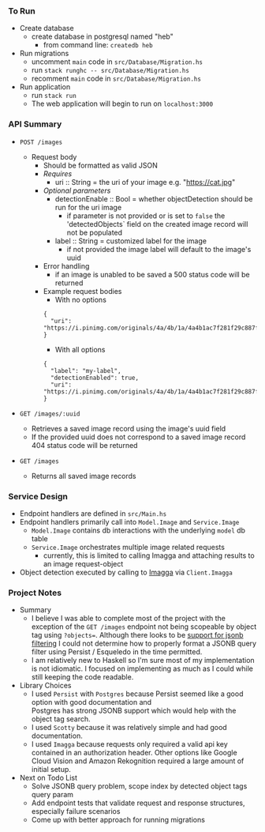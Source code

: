 ### To Run

- Create database
  - create database in postgresql named "heb"
    - from command line: `createdb heb`
- Run migrations
  - uncomment `main` code in `src/Database/Migration.hs`
  - run `stack runghc -- src/Database/Migration.hs`
  - recomment `main` code in `src/Database/Migration.hs`
- Run application
  - run `stack run`
  - The web application will begin to run on `localhost:3000`

### API Summary

- `POST /images`
  - Request body
    - Should be formatted as valid JSON
    - _Requires_
      - uri :: String = the uri of your image e.g. "https://cat.jpg"
    - _Optional parameters_
      - detectionEnable :: Bool = whether objectDetection should be run for the uri image
        - if parameter is not provided or is set to `false` the 'detectedObjects` field on
          the created image record will not be populated
      - label :: String = customized label for the image
        - if not provided the image label will default to the image's uuid
    - Error handling
      - if an image is unabled to be saved a 500 status code will be returned
    - Example request bodies
      - With no options
      ```
      {
        "uri": "https://i.pinimg.com/originals/4a/4b/1a/4a4b1ac7f281f29c887f90b83787bb8b.jpg"
      }
      ```
      - With all options
      ```
      {
        "label": "my-label",
        "detectionEnabled": true,
        "uri": "https://i.pinimg.com/originals/4a/4b/1a/4a4b1ac7f281f29c887f90b83787bb8b.jpg"
      }
      ```
- `GET /images/:uuid`

  - Retrieves a saved image record using the image's uuid field
  - If the provided uuid does not correspond to a saved image record 404 status code will be returned

- `GET /images`
  - Returns all saved image records

### Service Design

- Endpoint handlers are defined in `src/Main.hs`
- Endpoint handlers primarily call into `Model.Image` and `Service.Image`
  - `Model.Image` contains db interactions with the underlying `model` db table
  - `Service.Image` orchestrates multiple image related requests
    - currently, this is limited to calling Imagga and attaching results to an image request-object
- Object detection executed by calling to [Imagga](https://imagga.com/) via `Client.Imagga`

### Project Notes

- Summary
  - I believe I was able to complete most of the project with the exception of the `GET /images` endpoint
    not being scopeable by object tag using `?objects=`. Although there looks to be [support for jsonb filtering](https://hackage.haskell.org/package/persistent-postgresql-2.13.0.3/docs/Database-Persist-Postgresql-JSON.html)
    I could not determine how to properly format a JSONB query filter using Persist / Esqueledo in the time permitted.
  - I am relatively new to Haskell so I'm sure most of my implementation is not idiomatic. I focused on implementing
    as much as I could while still keeping the code readable.
- Library Choices
  - I used `Persist` with `Postgres` because Persist seemed like a good option with good documentation and  
    Postgres has strong JSONB support which would help with the object tag search.
  - I used `Scotty` because it was relatively simple and had good documentation.
  - I used `Imagga` because requests only required a valid api key contained in an authorization header. Other options
    like Google Cloud Vision and Amazon Rekognition required a large amount of initial setup.
- Next on Todo List
  - Solve JSONB query problem, scope index by detected object tags query param
  - Add endpoint tests that validate request and response structures, especially failure scenarios
  - Come up with better approach for running migrations
